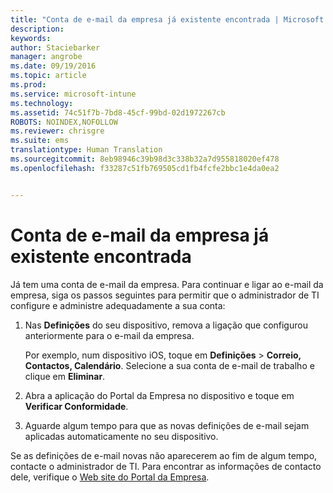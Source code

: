 ```yaml
---
title: "Conta de e-mail da empresa já existente encontrada | Microsoft Intune"
description: 
keywords: 
author: Staciebarker
manager: angrobe
ms.date: 09/19/2016
ms.topic: article
ms.prod: 
ms.service: microsoft-intune
ms.technology: 
ms.assetid: 74c51f7b-7bd8-45cf-99bd-02d1972267cb
ROBOTS: NOINDEX,NOFOLLOW
ms.reviewer: chrisgre
ms.suite: ems
translationtype: Human Translation
ms.sourcegitcommit: 8eb98946c39b98d3c338b32a7d955818020ef478
ms.openlocfilehash: f33287c51fb769505cd1fb4fcfe2bbc1e4da0ea2


---
```


# Conta de e-mail da empresa já existente encontrada
Já tem uma conta de e-mail da empresa. Para continuar e ligar ao e-mail da empresa, siga os passos seguintes para permitir que o administrador de TI configure e administre adequadamente a sua conta:

1.  Nas **Definições** do seu dispositivo, remova a ligação que configurou anteriormente para o e-mail da empresa.

    Por exemplo, num dispositivo iOS, toque em **Definições** &gt; **Correio, Contactos, Calendário**. Selecione a sua conta de e-mail de trabalho e clique em **Eliminar**.

2.  Abra a aplicação do Portal da Empresa no dispositivo e toque em **Verificar Conformidade**.

3.  Aguarde algum tempo para que as novas definições de e-mail sejam aplicadas automaticamente no seu dispositivo.

Se as definições de e-mail novas não aparecerem ao fim de algum tempo, contacte o administrador de TI. Para encontrar as informações de contacto dele, verifique o [Web site do Portal da Empresa](http://portal.manage.microsoft.com).



<!--HONumber=Oct16_HO2-->


